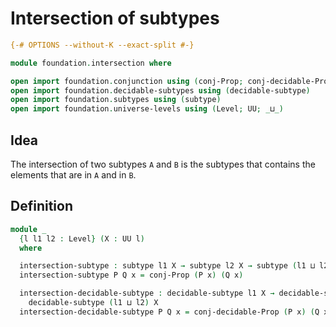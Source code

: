 # Intersection of subtypes

```agda
{-# OPTIONS --without-K --exact-split #-}

module foundation.intersection where

open import foundation.conjunction using (conj-Prop; conj-decidable-Prop)
open import foundation.decidable-subtypes using (decidable-subtype)
open import foundation.subtypes using (subtype)
open import foundation.universe-levels using (Level; UU; _⊔_)
```

## Idea

The intersection of two subtypes `A` and `B` is the subtypes that contains the elements that are in `A` and in `B`.

## Definition

```agda
module _
  {l l1 l2 : Level} (X : UU l)
  where

  intersection-subtype : subtype l1 X → subtype l2 X → subtype (l1 ⊔ l2) X
  intersection-subtype P Q x = conj-Prop (P x) (Q x)

  intersection-decidable-subtype : decidable-subtype l1 X → decidable-subtype l2 X →
    decidable-subtype (l1 ⊔ l2) X
  intersection-decidable-subtype P Q x = conj-decidable-Prop (P x) (Q x)
```
